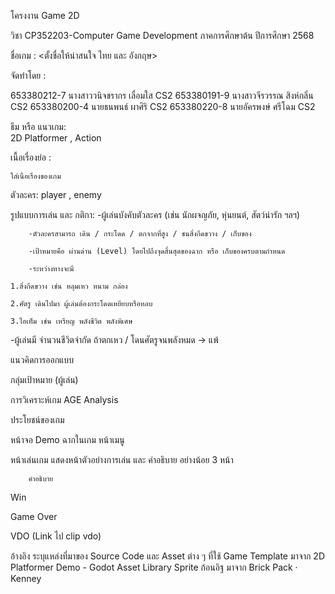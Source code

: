โครงงาน Game 2D

วิชา CP352203-Computer Game Development   ภาคการศึกษาต้น ปีการศึกษา 2568

ชื่อเกม :  <ตั้งชื่อให้น่าสนใจ ไทย และ อังกฤษ>

จัดทำโดย : 

653380212-7	นางสาววนิจชรากร เลื่อมใส	CS2
653380191-9	นางสาวจีรวรรณ สิงห์กลิ่น	  	CS2
653380200-4	นายธนพนธ์ ผาศิริ        	CS2
653380220-8	นายอัครพงษ์ ศรีโฉม	    CS2


ธีม หรือ แนวเกม:  
		2D Platformer ,
  		Action

เนื้อเรื่องย่อ :  
	
	ใส่เนื้อเรื่องของเกม
ตัวละคร:
		player ,
  		enemy 

รูปแบบการเล่น และ กติกา:
		-ผู้เล่นบังคับตัวละคร (เช่น นักผจญภัย, หุ่นยนต์, สัตว์น่ารัก ฯลฯ)

		-ตัวละครสามารถ เดิน / กระโดด / ตกจากที่สูง / ชนสิ่งกีดขวาง / เก็บของ

		-เป้าหมายคือ ผ่านด่าน (Level) โดยไปถึงจุดสิ้นสุดของฉาก หรือ เก็บของครบตามกำหนด
		
		-ระหว่างทางจะมี

	1.สิ่งกีดขวาง เช่น หลุมเหว หนาม กล่อง

	2.ศัตรู เดินไปมา ผู้เล่นต้องกระโดดเหยียบหรือหลบ

	3.ไอเท็ม เช่น เหรียญ พลังชีวิต พลังพิเศษ

-ผู้เล่นมี จำนวนชีวิตจำกัด ถ้าตกเหว / โดนศัตรูจนพลังหมด → แพ้
	
แนวคิดการออกแบบ

 
กลุ่มเป้าหมาย (ผู้เล่น)

การวิเคราะห์เกม AGE Analysis

ประโยชน์ของเกม

หน้าจอ Demo ฉากในเกม
หน้าเมนู

หน้าเล่นเกม
แสดงหน้าตัวอย่างการเล่น และ คำอธิบาย อย่างน้อย 3 หน้า

		คำอธิบาย 
		
Win

Game Over

VDO  (Link ไป clip vdo)

อ้างอิง
	ระบุแหล่งที่มาของ Source Code และ Asset ต่าง ๆ ที่ใช้
Game Template มาจาก 2D Platformer Demo - Godot Asset Library 
Sprite ก้อนอิฐ   มาจาก Brick Pack · Kenney 
